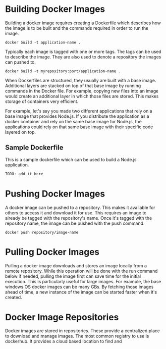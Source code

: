 # Building Docker Images

Building a docker image requires creating a Dockerfile which describes how the image is to be built and the commands required in order to run the image.

```
docker build -t application-name .
```

Typically each image is tagged with one or more tags.  The tags can be used to describe the image.  They are also used to denote a repository the images can pushed to.

```
docker build -t myrepository:port/application-name .
```

When Dockerfiles are structured, they usually are built with a base image.  Additional layers are stacked on top of that base image by running commands in the Docker file.  For example, copying new files into an image would create an additional layer in which those files are stored. This makes storage of containers very efficient.  

For example, let's say you made two different applications that rely on a base image that provides Node.js.  If you distribute the application as a docker container and rely on the same base image for Node.js, the applications could rely on that same base image with their specific code layered on top.

## Sample Dockerfile

This is a sample dockerfile which can be used to build a Node.js application.

```Dockerfile
TODO: add it here
```

# Pushing Docker Images

A docker image can be pushed to a repository.  This makes it available for others to access it and download it for use.  This requires an image to already be tagged with the repository's name.  Once it's tagged with the repository name, the image can be pushed with the push command.

```
docker push repository/image-name
```

# Pulling Docker Images

Pulling a docker image downloads and stores an image locally from a remote repository.  While this operation will be done with the run command below if needed, pulling the image first can save time for the initial execution.  This is particularly useful for large images.  For example, the base windows OS docker images can be many GBs.  By fetching those images ahead of time, a new instance of the image can be started faster when it's created.

# Docker Image Repositories

Docker images are stored in repositories.  These provide a centralized place to download and manage images.  The most common registry to use is dockerhub.  It provides a cloud based location to find and 

